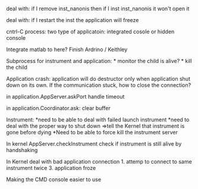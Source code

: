 deal with:
    if I remove inst_nanonis
    then if I inst inst_nanonis
    it won't open it


deal with:
    if I restart the inst
    the application will freeze

cntrl-C process:
two type of applicatoin: integrated cosole or hidden console

Integrate matlab to here?
Finish Ardrino / Keithley

Subprocess for instrument and application:
    * monitor the child is alive?
    * kill the child


Application crash:
    application will do destructor only when application shut down on its own. If the communication stuck, how to close the connection?


in application.AppServer.askPort
    handle timeout

in application.Coordinator.ask:
    clear buffer



Instrument:
    *need to be able to deal with failed launch instrument
    *need to deal with the proper way to shut down =>tell the Kernel that instrument is gone before dying
    *Need to be able to force kill the instrument server
    


In kernel AppServer.checkInstrument
    check if instrument is still alive by handshaking


In Kernel deal with bad application connection
    1. attemp to connect to same instrument twice
    3. application froze


Making the CMD console easier to use